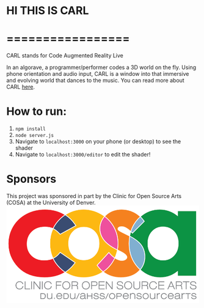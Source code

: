# HI THIS IS CARL
# =================

CARL stands for Code Augmented Reality Live

In an algorave, a programmer/performer codes a 3D world on the fly. Using phone orientation and audio input, CARL is a window into that immersive and evolving world that dances to the music.
You can read more about CARL [here](http:/www.charstiles.com/carl).

# How to run:
1. `npm install`
2. `node server.js`
3. Navigate to `localhost:3000` on your phone (or desktop) to see the shader
4. Navigate to `localhost:3000/editor` to edit the shader!


# Sponsors
This project was sponsored in part by the Clinic for Open Source Arts (COSA) at the University of Denver.
![COSA](https://raw.githubusercontent.com/catilac/CARL/master/cosa.png)

